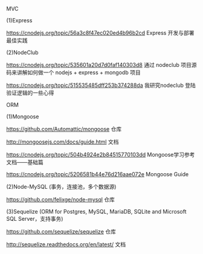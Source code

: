 
MVC

(1)Express

https://cnodejs.org/topic/56a3c8f47ec020ed4b96b2cd Express 开发与部署最佳实践

(2)NodeClub

https://cnodejs.org/topic/535601a20d7d0faf140303d8 通过 nodeclub 项目源码来讲解如何做一个 nodejs + express + mongodb 项目

https://cnodejs.org/topic/515535485dff253b374288da 我研究nodeclub 登陆验证逻辑的一些心得 


ORM

(1)Mongoose

https://github.com/Automattic/mongoose 仓库

http://mongoosejs.com/docs/guide.html 文档

https://cnodejs.org/topic/504b4924e2b84515770103dd Mongoose学习参考文档——基础篇

https://cnodejs.org/topic/5206581b44e76d216aae072e Mongoose Guide

(2)Node-MySQL (事务，连接池，多个数据源)

https://github.com/felixge/node-mysql 仓库

(3)Sequelize (ORM for Postgres, MySQL, MariaDB, SQLite and Microsoft SQL Server，支持事务)

https://github.com/sequelize/sequelize 仓库

http://sequelize.readthedocs.org/en/latest/ 文档



